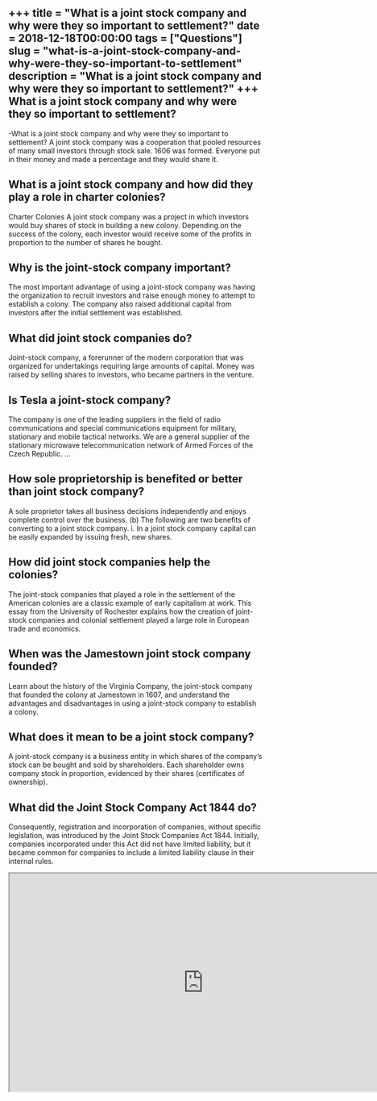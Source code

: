 +++
title = "What is a joint stock company and why were they so important to settlement?"
date = 2018-12-18T00:00:00
tags = ["Questions"]
slug = "what-is-a-joint-stock-company-and-why-were-they-so-important-to-settlement"
description = "What is a joint stock company and why were they so important to settlement?"
+++
What is a joint stock company and why were they so important to settlement?
---------------------------------------------------------------------------

-What is a joint stock company and why were they so important to settlement? A joint stock company was a cooperation that pooled resources of many small investors through stock sale. 1606 was formed. Everyone put in their money and made a percentage and they would share it.

What is a joint stock company and how did they play a role in charter colonies?
-------------------------------------------------------------------------------

Charter Colonies A joint stock company was a project in which investors would buy shares of stock in building a new colony. Depending on the success of the colony, each investor would receive some of the profits in proportion to the number of shares he bought.

Why is the joint-stock company important?
-----------------------------------------

The most important advantage of using a joint-stock company was having the organization to recruit investors and raise enough money to attempt to establish a colony. The company also raised additional capital from investors after the initial settlement was established.

What did joint stock companies do?
----------------------------------

Joint-stock company, a forerunner of the modern corporation that was organized for undertakings requiring large amounts of capital. Money was raised by selling shares to investors, who became partners in the venture.

Is Tesla a joint-stock company?
-------------------------------

The company is one of the leading suppliers in the field of radio communications and special communications equipment for military, stationary and mobile tactical networks. We are a general supplier of the stationary microwave telecommunication network of Armed Forces of the Czech Republic. …

How sole proprietorship is benefited or better than joint stock company?
------------------------------------------------------------------------

A sole proprietor takes all business decisions independently and enjoys complete control over the business. (b) The following are two benefits of converting to a joint stock company. i. In a joint stock company capital can be easily expanded by issuing fresh, new shares.

How did joint stock companies help the colonies?
------------------------------------------------

The joint-stock companies that played a role in the settlement of the American colonies are a classic example of early capitalism at work. This essay from the University of Rochester explains how the creation of joint-stock companies and colonial settlement played a large role in European trade and economics.

When was the Jamestown joint stock company founded?
---------------------------------------------------

Learn about the history of the Virginia Company, the joint-stock company that founded the colony at Jamestown in 1607, and understand the advantages and disadvantages in using a joint-stock company to establish a colony.

What does it mean to be a joint stock company?
----------------------------------------------

A joint-stock company is a business entity in which shares of the company’s stock can be bought and sold by shareholders. Each shareholder owns company stock in proportion, evidenced by their shares (certificates of ownership).

What did the Joint Stock Company Act 1844 do?
---------------------------------------------

Consequently, registration and incorporation of companies, without specific legislation, was introduced by the Joint Stock Companies Act 1844. Initially, companies incorporated under this Act did not have limited liability, but it became common for companies to include a limited liability clause in their internal rules.

<iframe allow="accelerometer; autoplay; clipboard-write; encrypted-media; gyroscope; picture-in-picture" allowfullscreen="" class="__youtube_prefs__  epyt-is-override  no-lazyload" data-no-lazy="1" data-origheight="433" data-origwidth="770" data-skipgform_ajax_framebjll="" height="433" id="_ytid_81750" loading="lazy" src="https://www.youtube.com/embed/30ALWDns4og?enablejsapi=1&autoplay=0&cc_load_policy=0&cc_lang_pref=&iv_load_policy=1&loop=0&modestbranding=0&rel=1&fs=1&playsinline=0&autohide=2&theme=dark&color=red&controls=1&" title="YouTube player" width="770"></iframe>